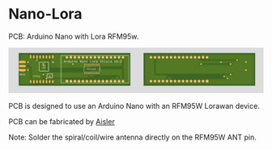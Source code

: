 # Nano-Lora
PCB: Arduino Nano with Lora RFM95w.

<picture>
  <img src="https://github.com/bvdbrule/Nano-Lora/blob/master/Nano-Lora.jpeg"  alt="Arduino Nano with Lora RFM95W" style="width:auto;">
</picture>

PCB is designed to use an Arduino Nano with an RFM95W Lorawan device.

PCB can be fabricated by <a href="https://aisler.net/p/FGSSKBLQ">Aisler</a> 

Note: Solder the spiral/coil/wire antenna directly on the RFM95W ANT pin.





